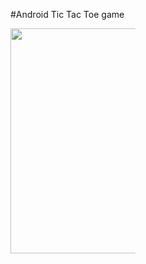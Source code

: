#Android Tic Tac Toe game
<div style="overflow: auto;width: 100%;">
  <div style="width:200px;float: left;">

  </div>
  <div style="width:200px;float: left;">
    <img src="https://raw.githubusercontent.com/HEMASE-6566/Android-Tic-Tac-Toe-Game/4af6d3d6d8a112ff0ff5707e9332c67ebeb775a8/Android%20tic%20tac%20toe.gif" width="360"/>
  </div>
</div>
